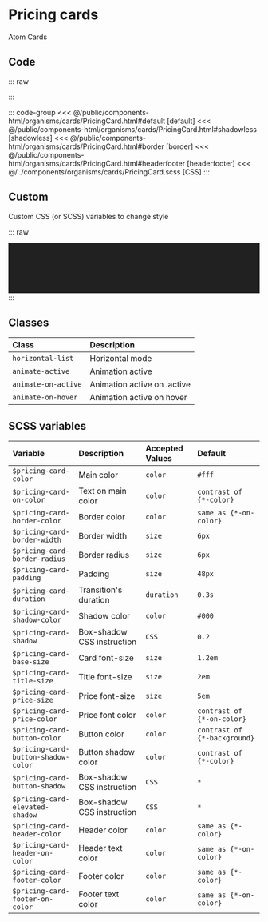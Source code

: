 # Pricing cards
<Badge type="tip">Atom</Badge> <Badge type="info">Cards</Badge>

## Code

::: raw
<div class="dev-section with-restrictions">
    <!--@include: ../../public/components-html/organisms/cards/PricingCard.html -->
</div>
:::

::: code-group
<<< @/public/components-html/organisms/cards/PricingCard.html#default [default]
<<< @/public/components-html/organisms/cards/PricingCard.html#shadowless [shadowless]
<<< @/public/components-html/organisms/cards/PricingCard.html#border [border]
<<< @/public/components-html/organisms/cards/PricingCard.html#headerfooter [headerfooter]
<<< @/../components/organisms/cards/PricingCard.scss [CSS]
:::

## Custom
Custom CSS (or SCSS) variables to change style

::: raw
<div class="dev-section with-restrictions" style="background: #212121; padding: 50px; background-image: url(https://www.virtual-room.com/app/themes/virtual-room/build/images/bg-pattern.jpg);">
    <!--@include: ../../public/components-html/organisms/cards/PricingCard-alternate.html -->
</div>
:::

## Classes

| Class               | Description                 |
|:--------------------|:----------------------------|
| `horizontal-list`   | Horizontal mode             |
| `animate-active`    | Animation active            |
| `animate-on-active` | Animation active on .active |
| `animate-on-hover`  | Animation active on hover   |

## SCSS variables

| Variable                            | Description                | Accepted Values | Default                      |
|:------------------------------------|:---------------------------|:----------------|:-----------------------------|
| `$pricing-card-color`               | Main color                 | `color`         | `#fff`                       |
| `$pricing-card-on-color`            | Text on main color         | `color`         | `contrast of {*-color}`      |
| `$pricing-card-border-color`        | Border color               | `color`         | `same as {*-on-color}`       |
| `$pricing-card-border-width`        | Border width               | `size`          | `6px`                        |
| `$pricing-card-border-radius`       | Border radius              | `size`          | `6px`                        |
| `$pricing-card-padding`             | Padding                    | `size`          | `48px`                       |
| `$pricing-card-duration`            | Transition's duration      | `duration`      | `0.3s`                       |
| `$pricing-card-shadow-color`        | Shadow color               | `color`         | `#000`                       |
| `$pricing-card-shadow`              | Box-shadow CSS instruction | `CSS`           | `0.2`                        |
| `$pricing-card-base-size`           | Card font-size             | `size`          | `1.2em`                      |
| `$pricing-card-title-size`          | Title font-size            | `size`          | `2em`                        |
| `$pricing-card-price-size`          | Price font-size            | `size`          | `5em`                        |
| `$pricing-card-price-color`         | Price font color           | `color`         | `contrast of {*-on-color}`   |
| `$pricing-card-button-color`        | Button color               | `color`         | `contrast of {*-background}` |
| `$pricing-card-button-shadow-color` | Button shadow color        | `color`         | `contrast of {*-color}`      |
| `$pricing-card-button-shadow`       | Box-shadow CSS instruction | `CSS`           | `*`                          |
| `$pricing-card-elevated-shadow`     | Box-shadow CSS instruction | `CSS`           | `*`                          |
| `$pricing-card-header-color`        | Header color               | `color`         | `same as {*-color}`          |
| `$pricing-card-header-on-color`     | Header text color          | `color`         | `same as {*-on-color}`       |
| `$pricing-card-footer-color`        | Footer color               | `color`         | `same as {*-color}`          |
| `$pricing-card-footer-on-color`     | Footer text color          | `color`         | `same as {*-on-color}`       |

<style lang="scss">
@import "docs/theme.scss";

$pricing-card-on-color: $primary-color; 
$pricing-card-price-color: $secondary-color; 
$pricing-card-button-color: #fff;


@import "components/organisms/cards/PricingCard.scss";


// alternate test in the same page trick
$scss-library-prefix: "alternate-";
$pricing-card-color: transparent; 
$pricing-card-price-color: $secondary-color;
$pricing-card-button-background: transparent;

$pricing-card-footer-color: #fff;
$pricing-card-footer-on-color: rgba($primary-color, 0.2);
$pricing-card-header-color: #fff;
$pricing-card-header-on-color: rgba($primary-color, 0.2);

$pricing-card-shadow-color: $primary-color;
$pricing-card-button-shadow-color: $primary-color;
// re-calc
$pricing-card-shadow:
        0 2px 4px -1px rgba($pricing-card-shadow-color, .2),
        0 4px 5px 0 rgba($pricing-card-shadow-color, .14),
        0 1px 10px 0 rgba($pricing-card-shadow-color, .12);
$pricing-card-elevated-shadow:
        0px 11px 15px -7px rgba($pricing-card-shadow-color, 0.2),
        0px 24px 38px 3px rgba($pricing-card-shadow-color, 0.14),
        0px 9px 46px 8px rgba($pricing-card-shadow-color, 0.12);
$pricing-card-button-shadow:
        0 2px 4px -1px rgba($pricing-card-button-shadow-color, .2),
        0 4px 5px 0 rgba($pricing-card-button-shadow-color, .14),
        0 1px 10px 0 rgba($pricing-card-button-shadow-color, .12);

@import "components/organisms/cards/PricingCard.scss";
</style>